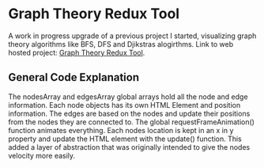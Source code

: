 # Graph Theory Redux Tool
A work in progress upgrade of a previous project I started, visualizing graph theory algorithms like BFS, DFS and Djikstras alogirthms.
Link to web hosted project: [Graph Theory Redux Tool](https://alphabeard.github.io/links/Graph_Theory/index.html).

## General Code Explanation
The nodesArray and edgesArray global arrays hold all the  node and edge information. Each node objects has its own HTML Element and position information. The edges are based on the nodes and update their positions from the nodes they are connected to. The global requestFrameAnimation() function animates everything. Each nodes location is kept in an x in y property and update the HTML element with the update() function. This added a layer of abstraction that was originally intended to give the nodes velocity more easily.